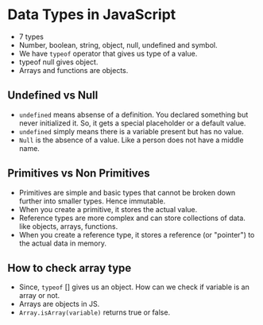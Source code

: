 # Data Types in JavaScript

- 7 types
- Number, boolean, string, object, null, undefined and symbol.
- We have `typeof` operator that gives us type of a value.
- typeof null gives object.
- Arrays and functions are objects.

## Undefined vs Null

- `undefined` means absense of a definition. You declared something but never initialized it. So, it gets a special placeholder or a default value.
- `undefined` simply means there is a variable present but has no value.
- `Null` is the absence of a value. Like a person does not have a middle name. 

## Primitives vs Non Primitives

- Primitives are simple and basic types that cannot be broken down further into smaller types. Hence immutable.
- When you create a primitive, it stores the actual value.
- Reference types are more complex and can store collections of data. like objects, arrays, functions.
- When you create a reference type, it stores a reference (or "pointer") to the actual data in memory.

## How to check array type

- Since, `typeof` [] gives us an object. How can we check if variable is an array or not.
- Arrays are objects in JS.
- `Array.isArray(variable)` returns true or false.
